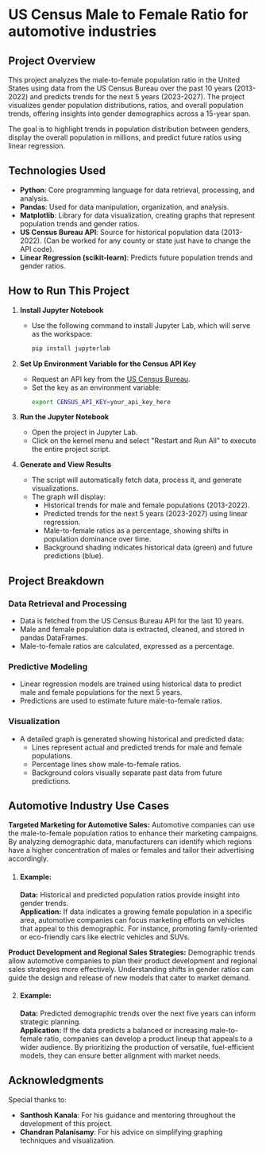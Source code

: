 # US Census Male to Female Ratio for automotive industries

## Project Overview

This project analyzes the male-to-female population ratio in the United States using data from the US Census Bureau over the past 10 years (2013-2022) and predicts trends for the next 5 years (2023-2027). The project visualizes gender population distributions, ratios, and overall population trends, offering insights into gender demographics across a 15-year span. 

The goal is to highlight trends in population distribution between genders, display the overall population in millions, and predict future ratios using linear regression.

## Technologies Used

- **Python**: Core programming language for data retrieval, processing, and analysis.
- **Pandas**: Used for data manipulation, organization, and analysis.
- **Matplotlib**: Library for data visualization, creating graphs that represent population trends and gender ratios.
- **US Census Bureau API**: Source for historical population data (2013-2022). (Can be worked for any county or state just have to change the API code).
- **Linear Regression (scikit-learn)**: Predicts future population trends and gender ratios.

## How to Run This Project

1. **Install Jupyter Notebook**
   - Use the following command to install Jupyter Lab, which will serve as the workspace:
     ```bash
     pip install jupyterlab
     ```

2. **Set Up Environment Variable for the Census API Key**
   - Request an API key from the [US Census Bureau](https://api.census.gov/data/key_signup.html).
   - Set the key as an environment variable:
     ```bash
     export CENSUS_API_KEY=your_api_key_here
     ```

3. **Run the Jupyter Notebook**
   - Open the project in Jupyter Lab.
   - Click on the kernel menu and select "Restart and Run All" to execute the entire project script.

4. **Generate and View Results**
   - The script will automatically fetch data, process it, and generate visualizations.
   - The graph will display:
     - Historical trends for male and female populations (2013-2022).
     - Predicted trends for the next 5 years (2023-2027) using linear regression.
     - Male-to-female ratios as a percentage, showing shifts in population dominance over time.
     - Background shading indicates historical data (green) and future predictions (blue).

## Project Breakdown

### Data Retrieval and Processing
- Data is fetched from the US Census Bureau API for the last 10 years.
- Male and female population data is extracted, cleaned, and stored in pandas DataFrames.
- Male-to-female ratios are calculated, expressed as a percentage.

### Predictive Modeling
- Linear regression models are trained using historical data to predict male and female populations for the next 5 years.
- Predictions are used to estimate future male-to-female ratios.

### Visualization
- A detailed graph is generated showing historical and predicted data:
  - Lines represent actual and predicted trends for male and female populations.
  - Percentage lines show male-to-female ratios.
  - Background colors visually separate past data from future predictions.

## Automotive Industry Use Cases
**Targeted Marketing for Automotive Sales:** Automotive companies can use the male-to-female population ratios to enhance their marketing campaigns. By analyzing demographic data, manufacturers can identify which regions have a higher concentration of males or females and tailor their advertising accordingly.

1. #### Example:
   **Data:** Historical and predicted population ratios provide insight into gender trends.<br>
   **Application:** If data indicates a growing female population in a specific area, automotive companies can focus marketing efforts on vehicles that appeal to this demographic.       For instance, promoting family-oriented or eco-friendly cars like electric vehicles and SUVs.

**Product Development and Regional Sales Strategies:** Demographic trends allow automotive companies to plan their product development and regional sales strategies more effectively. Understanding shifts in gender ratios can guide the design and release of new models that cater to market demand.

2. #### Example:
   **Data:** Predicted demographic trends over the next five years can inform strategic planning.<br>
   **Application:** If the data predicts a balanced or increasing male-to-female ratio, companies can develop a product lineup that appeals to a wider audience. By prioritizing the       production of versatile, fuel-efficient models, they can ensure better alignment with market needs.

## Acknowledgments

Special thanks to:
- **Santhosh Kanala**: For his guidance and mentoring throughout the development of this project.
- **Chandran Palanisamy**: For his advice on simplifying graphing techniques and visualization.
